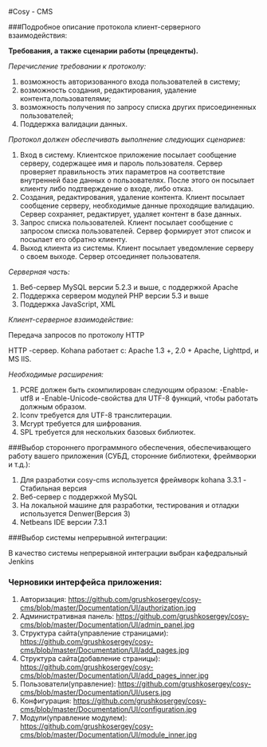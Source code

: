 #Cosy - CMS 



###Подробное описание протокола клиент-серверного взаимодействия:

**Требования, а также сценарии работы (прецеденты).**


*Перечисление требовании к протоколу:*

1. возможность авторизованного входа пользователей в систему; 
2. возможность создания, редактирования, удаление контента,пользователями; 
3. возможность получения по запросу списка других присоединенных пользователей;
4. Поддержка валидации данных.


*Протокол должен обеспечивать выполнение следующих сценариев:*

1. Вход в систему. Клиентское приложение посылает сообщение серверу, содержащее
имя и пароль пользователя. Сервер проверяет правильность этих параметров на
соответствие внутренней базе данных о пользователях. После этого он посылает
клиенту либо подтверждение о входе, либо отказ. 
2. Создания, редактирования, удаление контента. Клиент посылает сообщение серверу, 
необходимые данные проходящие валидацию. Сервер сохраняет, редактирует, удаляет контент в базе данных. 
3. Запрос списка пользователей. Клиент посылает сообщение с запросом списка
пользователей. Сервер формирует этот список и посылает его обратно клиенту. 
4. Выход клиента из системы. Клиент посылает уведомление серверу о своем выходе. 
Сервер отсоединяет пользователя. 

*Серверная часть:*

1. Веб-сервер MySQL версии 5.2.3 и выше, с поддержкой Apache
2. Поддержка сервером модулей PHP версии 5.3 и выше
3. Поддержка JavaScript, XML

*Клиент-серверное взаимодействие:*

Передача запросов по протоколу HTTP 
 
 HTTP -сервер. Kohana работает с: Apache 1.3 +, 2.0 + Apache, Lighttpd, и MS IIS.

*Необходимые расширения:*

1. PCRE должен быть скомпилирован следующим образом: -Enable-utf8 и -Enable-Unicode-свойства для UTF-8 функций, чтобы работать должным образом.
2. Iconv требуется для UTF-8 транслитерации.
3. Mcrypt требуется для шифрования.
4. SPL требуется для нескольких базовых библиотек.


###Выбор стороннего программного обеспечения, обеспечивающего работу вашего приложения (СУБД, сторонние библиотеки, фреймворки и т.д.):

1. Для разработки cosy-cms используется фреймворк kohana 3.3.1 - Стабильная версия
2. Веб-сервер с поддержкой MySQL
3. На локальной машине для разработки, тестирования и отладки используется Denwer(Версия 3)
4. Netbeans IDE версии 7.3.1

###Выбор системы непрерывной интеграции:

В качество системы непрерывной интеграции выбран кафедральный Jenkins


### Черновики интерфейса приложения:
1. Авторизация: https://github.com/grushkosergey/cosy-cms/blob/master/Documentation/UI/authorization.jpg
2. Административная панель: https://github.com/grushkosergey/cosy-cms/blob/master/Documentation/UI/admin_panel.jpg
3. Структура сайта(управление страницами):  https://github.com/grushkosergey/cosy-cms/blob/master/Documentation/UI/add_pages.jpg
4. Структура сайта(добавление страницы):  https://github.com/grushkosergey/cosy-cms/blob/master/Documentation/UI/add_pages_inner.jpg
5. Пользователи(управление):  https://github.com/grushkosergey/cosy-cms/blob/master/Documentation/UI/users.jpg
6. Конфигурация:  https://github.com/grushkosergey/cosy-cms/blob/master/Documentation/UI/configuration.jpg
7. Модули(управление модулем):  https://github.com/grushkosergey/cosy-cms/blob/master/Documentation/UI/module_inner.jpg
